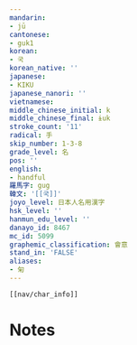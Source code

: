 ```yaml
---
mandarin:
- jū
cantonese:
- guk1
korean:
- 국
korean_native: ''
japanese:
- KIKU
japanese_nanori: ''
vietnamese:
middle_chinese_initial: k
middle_chinese_final: ɨuk
stroke_count: '11'
radical: 手
skip_number: 1-3-8
grade_level: 名
pos: ''
english:
- handful
羅馬字: gug
韓文: '[[국]]'
joyo_level: 日本人名用漢字
hsk_level: ''
hanmun_edu_level: ''
danayo_id: 8467
mc_id: 5099
graphemic_classification: 會意
stand_in: 'FALSE'
aliases:
- 匊
---
```

```meta-bind-embed
[[nav/char_info]]
```

# Notes
